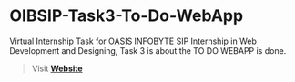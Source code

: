# OIBSIP-Task3-To-Do-WebApp
Virtual Internship Task for OASIS INFOBYTE SIP Internship in Web Development and Designing, Task 3 is about the TO DO WEBAPP is done.

> Visit **[Website](https://xdharmendra.github.io/OIBSIP-Task3-To-Do-WebApp/)**

